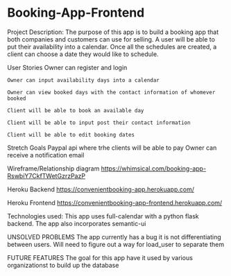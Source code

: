# Booking-App-Frontend

Project Description:
	The purpose of this app is to build a booking app that both companies and customers can use for selling. A user will be able to put their availability into a calendar. Once all the schedules are created, a client can choose a date they would like to schedule.

User Stories
	Owner can register and login
	
	Owner can input availability days into a calendar
	
	Owner can view booked days with the contact information of whomever booked

	Client will be able to book an available day
	
	Client will be able to input post their contact information
	
	Client will be able to edit booking dates

Stretch Goals
	Paypal api where trhe clients will be able to pay
	Owner can receive a notification email

Wireframe/Relationship diagram 
https://whimsical.com/booking-app-RswbiY7CkfTWetGzrzPazP

Heroku Backend
https://convenientbooking-app.herokuapp.com/

Heroku Frontend
https://convenientbooking-app-frontend.herokuapp.com/

Technologies used:
	This app uses full-calendar with a python flask backend. The app also incorporates semantic-ui

UNSOLVED PROBLEMS
The app currently has a bug it is not differentiating between users. Will need to figure out a way for load_user to separate them

FUTURE FEATURES
The goal for this app have it used by various organizationst to build up the database

